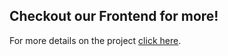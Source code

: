 ## Checkout our Frontend for more!

For more details on the project [click here](https://github.com/Cazier92/PSYNCH-front-end).
